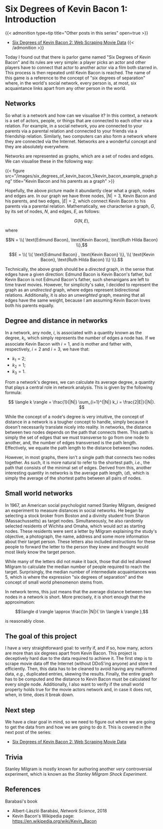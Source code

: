 # Six Degrees of Kevin Bacon 1: Introduction


{{< admonition type=tip title="Other posts in this series" open=true >}}
* [Six Degrees of Kevin Bacon 2: Web Scraping Movie Data](https://ornlu-is.github.io/six_degrees_of_kevin_bacon_2/)
{{< /admonition >}}

Today I found out that there is parlor game named "Six Degrees of Kevin Bacon" and its rules are very simple: a player picks an actor and other players have to connect that actor to another actor via a film both starred in. This process is then repeated until Kevin Bacon is reached. The name of this game is a reference to the concept of "six degrees of separation" where, in the world's social network, every person is, at most, six acquaintance links apart from any other person in the world.

## Networks

So what is a network and how can we visualise it? In this context, a network is a set of actors, people, or things that are connected to each other via a relation. For example, in a social network, you are connected to your parents via a parental relation and connected to your friends via a friendship relation. Similarly, two computers can also form a network where they are connected via the Internet. Networks are a wonderful concept and they are absolutely everywhere.

Networks are represented as graphs, which are a set of nodes and edges. We can visualise these in the following way:

{{< figure src="/images/six_degrees_of_kevin_bacon_1/kevin_bacon_example_graph.png" title="Kevin Bacon and his parents as a graph" >}}

Hopefully, the above picture made it abundantly clear what a graph, nodes and edges are. In our graph we have three nodes, $|N|=3$, Kevin Bacon and his parents, and two edges, $|E|=2$, which connect Kevin Bacon to his parents via a parental relation. Mathematically, we characterise a graph, $G$, by its set of nodes, $N$, and edges, $E$, as follows:

$$G(N, E),$$

where

$$N = \\{ \text{Edmund Bacon}, \text{Kevin Bacon}, \text{Ruth Hilda Bacon} \\},$$

$$E = \\{ \\{ \text{Edmund Bacon} , \text{Kevin Bacon} \\}, \\{ \text{Kevin Bacon}, \text{Ruth Hilda Bacon} \\} \\}.$$

Technically, the above graph should be a *directed* graph, in the sense that edges have a given direction: Edmund Bacon is Kevin Bacon's father, but Kevin Bacon is not Edmund Bacon's father, such shenanigans are left to time travel movies. However, for simplicity's sake, I decided to represent the graph as an *undirected* graph, where edges represent bidirectional relations. Additionally, it is also an *unweighted* graph, meaning that all edges have the same weight, because I am assuming Kevin Bacon loves both his parents equally. 

## Degree and distance in networks

In a network, any node, $i$, is associated with a quantity known as the degree, $k_i$, which simply represents the number of edges a node has. If we associate Kevin Bacon with $i=1$, and is mother and father with, respectively, $i=2$ and $i=3$, we have that:
* $k_1 = 2$;
* $k_2 = 1$;
* $k_3 = 1$.

From a network's degrees, we can calculate its average degree, a quantity that plays a central role in network analysis. This is given by the following formula:

$$ \langle k \rangle = \frac{1}{|N|} \sum_{i=1}^{|N|} k_i = \frac{2|E|}{|N|}. $$

While the concept of a node's degree is very intuitive, the concept of distance in a network is a tougher concept to handle, simply because it doesn't necessarily translate nicely into reality. In networks, the distance between two nodes depends on the path that connects them. This path is simply the set of edges that we must transverse to go from one node to another, and, the number of edges transversed is the path length. Effectively, we equate the path length to the distance between two nodes. 

However, in most graphs, there isn't a single path that connects two nodes together. As such, it is more natural to refer to the shortest path, *i.e.*, the path that consists of the minimal set of edges. Derived from this, another interesting quantity in networks is the average path length, $\langle d \rangle$, which is simply the average of the shortest paths between all pairs of nodes.

## Small world networks

In 1967, an American social psychologist named Stanley Milgram, designed an experiment to measure distances in social networks. He began by selecting a stock broker from Boston and a divinity student from Sharon (Massachussetts) as target nodes. Simultaneously, he also randomly selected residents of Wichita and Omaha, which would act as starting nodes. These residents were sent a letter by Milgram explaining the study's objective, a photograph, the name, address and some more information about their target person. These letters also included instructions for these people to forward the letter to the person they knew and thought would most likely know the target person.

While many of the letters did not make it back, those that did led allowed Milgram to calculate the median number of people required to reach the target. Surprisingly, the median number of intermediate acquaintances was 5, which is where the expression "six degrees of separation" and the concept of small world phenomenon stems from. 

In network terms, this just means that the average distance between two nodes in a network is short. More precisely, it is short enough that the approximation:

$$\langle d \rangle \approx \frac{\ln |N|}{ \ln \langle k \rangle },$$

is reasonably close. 

## The goal of this project

I have a very straightforward goal: to verify if, and if so, how many, actors are more than six degrees apart from Kevin Bacon. This project is deceptively hard due to the data required to achieve it. The first step is to scrape movie data off the Internet (without DDoS'ing anyone) and store it efficiently. Then, this data has to be cleaned to avoid having any malformed data, *e.g.*, duplicated entries, skewing the results. Finally, the entire graph has to be computed and the distance to Kevin Bacon must be calculated for every single node. Additionally, I also want to verify if the small world property holds true for the movie actors network and, in case it does not, when, in time, does it break down.

## Next step

We have a clear goal in mind, so we need to figure out where we are going to get the data from and how we are going to do it. This is covered in the next post of the series:
* [Six Degrees of Kevin Bacon 2: Web Scraping Movie Data](https://ornlu-is.github.io/six_degrees_of_kevin_bacon_2/)

## Trivia

Stanley Milgram is mostly known for authoring another *very* controversial experiment, which is known as the *Stanley Milgram Shock Experiment*.

## References

Barabasi's book
* Albert-László Barabási, *Network Science*, 2018
* Kevin Bacon's Wikipedia page: https://en.wikipedia.org/wiki/Kevin_Bacon


